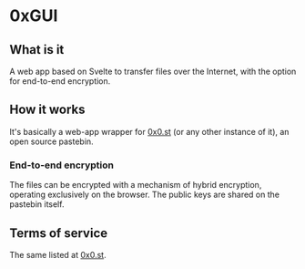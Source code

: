 # 0xGUI

## What is it

A web app based on Svelte to transfer files over the Internet, with the option for end-to-end encryption.

## How it works

It's basically a web-app wrapper for [0x0.st](https://0x0.st/) (or any other instance of it), an open source pastebin.

### End-to-end encryption

The files can be encrypted with a mechanism of hybrid encryption, operating exclusively on the browser. The public keys are shared on the pastebin itself.

## Terms of service

The same listed at [0x0.st](https://0x0.st/).
